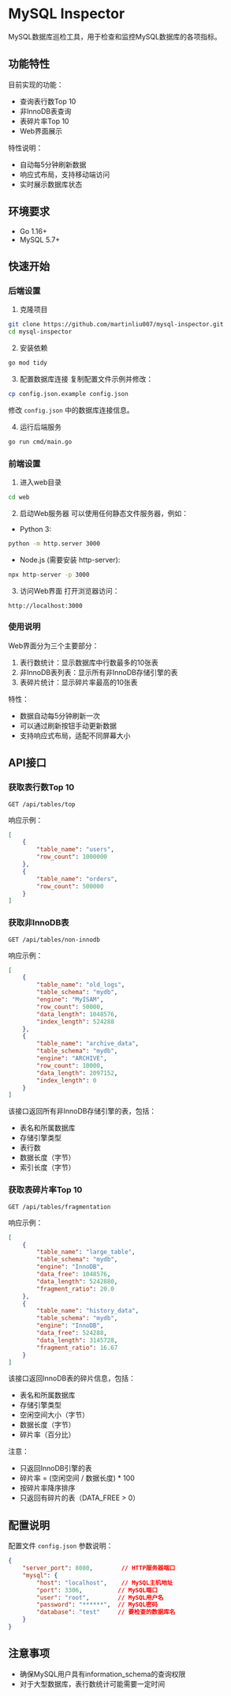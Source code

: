 # MySQL Inspector

MySQL数据库巡检工具，用于检查和监控MySQL数据库的各项指标。

## 功能特性

目前实现的功能：
- 查询表行数Top 10
- 非InnoDB表查询
- 表碎片率Top 10
- Web界面展示

特性说明：
- 自动每5分钟刷新数据
- 响应式布局，支持移动端访问
- 实时展示数据库状态

## 环境要求

- Go 1.16+
- MySQL 5.7+

## 快速开始

### 后端设置

1. 克隆项目
```bash
git clone https://github.com/martinliu007/mysql-inspector.git
cd mysql-inspector
```

2. 安装依赖
```bash
go mod tidy
```

3. 配置数据库连接
复制配置文件示例并修改：
```bash
cp config.json.example config.json
```
修改 `config.json` 中的数据库连接信息。

4. 运行后端服务
```bash
go run cmd/main.go
```

### 前端设置

1. 进入web目录
```bash
cd web
```

2. 启动Web服务器
可以使用任何静态文件服务器，例如：
- Python 3:
```bash
python -m http.server 3000
```
- Node.js (需要安装 http-server):
```bash
npx http-server -p 3000
```

3. 访问Web界面
打开浏览器访问：
```
http://localhost:3000
```

### 使用说明

Web界面分为三个主要部分：
1. 表行数统计：显示数据库中行数最多的10张表
2. 非InnoDB表列表：显示所有非InnoDB存储引擎的表
3. 表碎片统计：显示碎片率最高的10张表

特性：
- 数据自动每5分钟刷新一次
- 可以通过刷新按钮手动更新数据
- 支持响应式布局，适配不同屏幕大小

## API接口

### 获取表行数Top 10

```
GET /api/tables/top
```

响应示例：
```json
[
    {
        "table_name": "users",
        "row_count": 1000000
    },
    {
        "table_name": "orders",
        "row_count": 500000
    }
]
```

### 获取非InnoDB表

```
GET /api/tables/non-innodb
```

响应示例：
```json
[
    {
        "table_name": "old_logs",
        "table_schema": "mydb",
        "engine": "MyISAM",
        "row_count": 50000,
        "data_length": 1048576,
        "index_length": 524288
    },
    {
        "table_name": "archive_data",
        "table_schema": "mydb",
        "engine": "ARCHIVE",
        "row_count": 10000,
        "data_length": 2097152,
        "index_length": 0
    }
]
```

该接口返回所有非InnoDB存储引擎的表，包括：
- 表名和所属数据库
- 存储引擎类型
- 表行数
- 数据长度（字节）
- 索引长度（字节）

### 获取表碎片率Top 10

```
GET /api/tables/fragmentation
```

响应示例：
```json
[
    {
        "table_name": "large_table",
        "table_schema": "mydb",
        "engine": "InnoDB",
        "data_free": 1048576,
        "data_length": 5242880,
        "fragment_ratio": 20.0
    },
    {
        "table_name": "history_data",
        "table_schema": "mydb",
        "engine": "InnoDB",
        "data_free": 524288,
        "data_length": 3145728,
        "fragment_ratio": 16.67
    }
]
```

该接口返回InnoDB表的碎片信息，包括：
- 表名和所属数据库
- 存储引擎类型
- 空闲空间大小（字节）
- 数据长度（字节）
- 碎片率（百分比）

注意：
- 只返回InnoDB引擎的表
- 碎片率 = (空闲空间 / 数据长度) * 100
- 按碎片率降序排序
- 只返回有碎片的表（DATA_FREE > 0）

## 配置说明

配置文件 `config.json` 参数说明：

```json
{
    "server_port": 8080,        // HTTP服务器端口
    "mysql": {
        "host": "localhost",    // MySQL主机地址
        "port": 3306,          // MySQL端口
        "user": "root",        // MySQL用户名
        "password": "******",  // MySQL密码
        "database": "test"     // 要检查的数据库名
    }
}
```

## 注意事项

- 确保MySQL用户具有information_schema的查询权限
- 对于大型数据库，表行数统计可能需要一定时间
